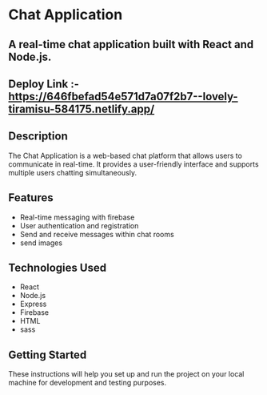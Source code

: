 # Chat Application

## A real-time chat application built with React and Node.js.

## Deploy Link :- https://646fbefad54e571d7a07f2b7--lovely-tiramisu-584175.netlify.app/

## Description

The Chat Application is a web-based chat platform that allows users to communicate in real-time. It provides a user-friendly interface and supports multiple users chatting simultaneously.

## Features

- Real-time messaging with firebase
- User authentication and registration
- Send and receive messages within chat rooms
- send images

## Technologies Used

- React
- Node.js
- Express
- Firebase
- HTML
- sass

## Getting Started

These instructions will help you set up and run the project on your local machine for development and testing purposes.
